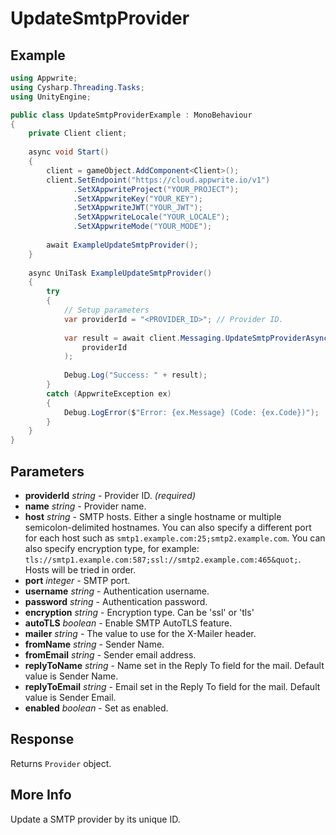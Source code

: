 # UpdateSmtpProvider

## Example

```csharp
using Appwrite;
using Cysharp.Threading.Tasks;
using UnityEngine;

public class UpdateSmtpProviderExample : MonoBehaviour
{
    private Client client;
    
    async void Start()
    {
        client = gameObject.AddComponent<Client>();
        client.SetEndpoint("https://cloud.appwrite.io/v1")
              .SetXAppwriteProject("YOUR_PROJECT");
              .SetXAppwriteKey("YOUR_KEY");
              .SetXAppwriteJWT("YOUR_JWT");
              .SetXAppwriteLocale("YOUR_LOCALE");
              .SetXAppwriteMode("YOUR_MODE");
        
        await ExampleUpdateSmtpProvider();
    }
    
    async UniTask ExampleUpdateSmtpProvider()
    {
        try
        {
            // Setup parameters
            var providerId = "<PROVIDER_ID>"; // Provider ID.
            
            var result = await client.Messaging.UpdateSmtpProviderAsync(
                providerId
            );
            
            Debug.Log("Success: " + result);
        }
        catch (AppwriteException ex)
        {
            Debug.LogError($"Error: {ex.Message} (Code: {ex.Code})");
        }
    }
}
```

## Parameters

- **providerId** *string* - Provider ID. *(required)*
- **name** *string* - Provider name.
- **host** *string* - SMTP hosts. Either a single hostname or multiple semicolon-delimited hostnames. You can also specify a different port for each host such as `smtp1.example.com:25;smtp2.example.com`. You can also specify encryption type, for example: `tls://smtp1.example.com:587;ssl://smtp2.example.com:465&quot;`. Hosts will be tried in order.
- **port** *integer* - SMTP port.
- **username** *string* - Authentication username.
- **password** *string* - Authentication password.
- **encryption** *string* - Encryption type. Can be &#039;ssl&#039; or &#039;tls&#039;
- **autoTLS** *boolean* - Enable SMTP AutoTLS feature.
- **mailer** *string* - The value to use for the X-Mailer header.
- **fromName** *string* - Sender Name.
- **fromEmail** *string* - Sender email address.
- **replyToName** *string* - Name set in the Reply To field for the mail. Default value is Sender Name.
- **replyToEmail** *string* - Email set in the Reply To field for the mail. Default value is Sender Email.
- **enabled** *boolean* - Set as enabled.

## Response

Returns `Provider` object.
## More Info

Update a SMTP provider by its unique ID.
